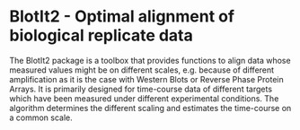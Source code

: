 # BlotIt2 - Optimal alignment of biological replicate data

The BlotIt2 package is a toolbox that provides functions to align data whose measured values might be on different scales, e.g. because of different amplification 
as it is the case with Western Blots or Reverse Phase Protein Arrays.
It is primarily designed for time-course data of different targets which have been measured under different experimental conditions. 
The algorithm determines the different scaling and estimates the time-course on a common scale.

